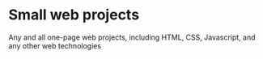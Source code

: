Small web projects
===============

Any and all one-page web projects, including HTML, CSS, Javascript, and any other web technologies